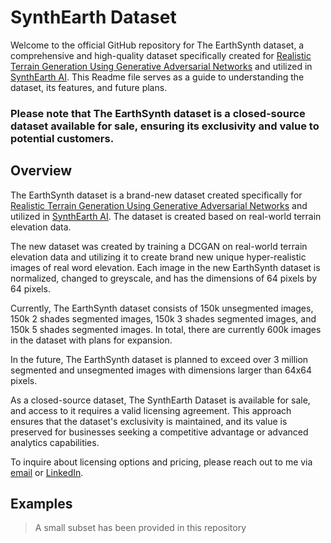 # SynthEarth Dataset
Welcome to the official GitHub repository for The EarthSynth dataset, a comprehensive and high-quality dataset specifically created for [Realistic Terrain Generation Using Generative Adversarial Networks]() and utilized in [SynthEarth AI](https://mayonaka88.itch.io/synthearth-ai). This Readme file serves as a guide to understanding the dataset, its features, and future plans. 


### Please note that The EarthSynth dataset is a closed-source dataset available for sale, ensuring its exclusivity and value to potential customers.


## Overview

The EarthSynth dataset is a brand-new dataset created specifically for [Realistic Terrain Generation Using Generative Adversarial Networks]() and utilized in [SynthEarth AI](https://mayonaka88.itch.io/synthearth-ai). The dataset is created based on real-world terrain elevation data.

The new dataset was created by training a DCGAN on real-world terrain elevation data and utilizing it to create brand new unique hyper-realistic images of real word elevation. Each image in the new EarthSynth dataset is normalized, changed to greyscale, and has the dimensions of 64 pixels by 64 pixels.

Currently, The EarthSynth dataset consists of 150k unsegmented images, 150k 2 shades segmented images, 150k 3 shades segmented images, and 150k 5 shades segmented images. In total, there are currently 600k images in the dataset with plans for expansion.

In the future, The EarthSynth dataset is planned to exceed over 3 million segmented and unsegmented images with dimensions larger than 64x64 pixels.



As a closed-source dataset, The SynthEarth Dataset is available for sale, and access to it requires a valid licensing agreement. This approach ensures that the dataset's exclusivity is maintained, and its value is preserved for businesses seeking a competitive advantage or advanced analytics capabilities.

To inquire about licensing options and pricing, please reach out to me via [email](abdallah.elabora@gmail.com) or [LinkedIn](https://www.linkedin.com/in/abdallah-elabora-0942a6233/).

## Examples

> A small subset has been provided in this repository
